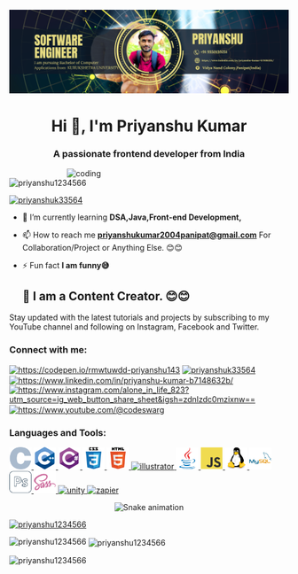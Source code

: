 ![logo](https://github.com/priyanshu1234566/priyanshu1234566/blob/main/Yellow%20%26%20Blue%20Geometric%20Technology%20LinkedIn%20Banner%20(1).png)

<h1 align="center">Hi 👋, I'm Priyanshu Kumar</h1>
<h3 align="center">A passionate frontend developer from India</h3>
<img align="right" alt="coding" width="400" src="https://user-images.githubusercontent.com/55389276/140866485-8fb1c876-9a8f-4d6a-98dc-08c4981eaf70.gif">
<p align="left"> <img src="https://komarev.com/ghpvc/?username=priyanshu1234566&label=Profile%20views&color=0e75b6&style=flat" alt="priyanshu1234566" /> </p>

<p align="left"> <a href="https://twitter.com/priyanshuk33564" target="blank"><img src="https://img.shields.io/twitter/follow/priyanshuk33564?logo=twitter&style=for-the-badge" alt="priyanshuk33564" /></a> </p>

- 🌱 I’m currently learning **DSA,Java,Front-end Development,**

- 📫 How to reach me **priyanshukumar2004panipat@gmail.com**  For Collaboration/Project or Anything Else. 😊😊

- ⚡ Fun fact **I am funny😅**

  ## 🔗 I am a Content Creator. 😊😊
Stay updated with the latest tutorials and projects by subscribing to my YouTube channel and following on Instagram, Facebook and Twitter.
<h3 align="left">Connect with me:</h3>
<p align="left">
<a href="https://codepen.io/https://codepen.io/rmwtuwdd-priyanshu143" target="blank"><img align="center" src="https://raw.githubusercontent.com/rahuldkjain/github-profile-readme-generator/master/src/images/icons/Social/codepen.svg" alt="https://codepen.io/rmwtuwdd-priyanshu143" height="30" width="40" /></a>
<a href="https://twitter.com/priyanshuk33564" target="blank"><img align="center" src="https://raw.githubusercontent.com/rahuldkjain/github-profile-readme-generator/master/src/images/icons/Social/twitter.svg" alt="priyanshuk33564" height="30" width="40" /></a>
<a href="https://linkedin.com/in/https://www.linkedin.com/in/priyanshu-kumar-b7148632b/" target="blank"><img align="center" src="https://raw.githubusercontent.com/rahuldkjain/github-profile-readme-generator/master/src/images/icons/Social/linked-in-alt.svg" alt="https://www.linkedin.com/in/priyanshu-kumar-b7148632b/" height="30" width="40" /></a>
<a href="https://instagram.com/https://www.instagram.com/alone_in_life_823?utm_source=ig_web_button_share_sheet&igsh=zdnlzdc0mzixnw==" target="blank"><img align="center" src="https://raw.githubusercontent.com/rahuldkjain/github-profile-readme-generator/master/src/images/icons/Social/instagram.svg" alt="https://www.instagram.com/alone_in_life_823?utm_source=ig_web_button_share_sheet&igsh=zdnlzdc0mzixnw==" height="30" width="40" /></a>
<a href="https://www.youtube.com/c/https://www.youtube.com/@codeswarg" target="blank"><img align="center" src="https://raw.githubusercontent.com/rahuldkjain/github-profile-readme-generator/master/src/images/icons/Social/youtube.svg" alt="https://www.youtube.com/@codeswarg" height="30" width="40" /></a>
</p>

<h3 align="left">Languages and Tools:</h3>
<p align="left"> <a href="https://www.cprogramming.com/" target="_blank" rel="noreferrer"> <img src="https://raw.githubusercontent.com/devicons/devicon/master/icons/c/c-original.svg" alt="c" width="40" height="40"/> </a> <a href="https://www.w3schools.com/cpp/" target="_blank" rel="noreferrer"> <img src="https://raw.githubusercontent.com/devicons/devicon/master/icons/cplusplus/cplusplus-original.svg" alt="cplusplus" width="40" height="40"/> </a> <a href="https://www.w3schools.com/cs/" target="_blank" rel="noreferrer"> <img src="https://raw.githubusercontent.com/devicons/devicon/master/icons/csharp/csharp-original.svg" alt="csharp" width="40" height="40"/> </a> <a href="https://www.w3schools.com/css/" target="_blank" rel="noreferrer"> <img src="https://raw.githubusercontent.com/devicons/devicon/master/icons/css3/css3-original-wordmark.svg" alt="css3" width="40" height="40"/> </a> <a href="https://www.w3.org/html/" target="_blank" rel="noreferrer"> <img src="https://raw.githubusercontent.com/devicons/devicon/master/icons/html5/html5-original-wordmark.svg" alt="html5" width="40" height="40"/> </a> <a href="https://www.adobe.com/in/products/illustrator.html" target="_blank" rel="noreferrer"> <img src="https://www.vectorlogo.zone/logos/adobe_illustrator/adobe_illustrator-icon.svg" alt="illustrator" width="40" height="40"/> </a> <a href="https://www.java.com" target="_blank" rel="noreferrer"> <img src="https://raw.githubusercontent.com/devicons/devicon/master/icons/java/java-original.svg" alt="java" width="40" height="40"/> </a> <a href="https://developer.mozilla.org/en-US/docs/Web/JavaScript" target="_blank" rel="noreferrer"> <img src="https://raw.githubusercontent.com/devicons/devicon/master/icons/javascript/javascript-original.svg" alt="javascript" width="40" height="40"/> </a> <a href="https://www.linux.org/" target="_blank" rel="noreferrer"> <img src="https://raw.githubusercontent.com/devicons/devicon/master/icons/linux/linux-original.svg" alt="linux" width="40" height="40"/> </a> <a href="https://www.mysql.com/" target="_blank" rel="noreferrer"> <img src="https://raw.githubusercontent.com/devicons/devicon/master/icons/mysql/mysql-original-wordmark.svg" alt="mysql" width="40" height="40"/> </a> <a href="https://www.photoshop.com/en" target="_blank" rel="noreferrer"> <img src="https://raw.githubusercontent.com/devicons/devicon/master/icons/photoshop/photoshop-line.svg" alt="photoshop" width="40" height="40"/> </a> <a href="https://sass-lang.com" target="_blank" rel="noreferrer"> <img src="https://raw.githubusercontent.com/devicons/devicon/master/icons/sass/sass-original.svg" alt="sass" width="40" height="40"/> </a> <a href="https://unity.com/" target="_blank" rel="noreferrer"> <img src="https://www.vectorlogo.zone/logos/unity3d/unity3d-icon.svg" alt="unity" width="40" height="40"/> </a> <a href="https://zapier.com" target="_blank" rel="noreferrer"> <img src="https://www.vectorlogo.zone/logos/zapier/zapier-icon.svg" alt="zapier" width="40" height="40"/> </a> </p>

<div align="center">
  <img src="https://profile-readme-generator.com/assets/snake.svg" alt="Snake animation" />
</div>

<p align="left"> <a href="https://github.com/ryo-ma/github-profile-trophy"><img src="https://github-profile-trophy.vercel.app/?username=priyanshu1234566" alt="priyanshu1234566" /></a> </p>





<p><img align="left" src="https://github-readme-stats.vercel.app/api/top-langs?username=priyanshu1234566&show_icons=true&locale=en&layout=compact" alt="priyanshu1234566" /></p>

<p>&nbsp;<img align="center" src="https://github-readme-stats.vercel.app/api?username=priyanshu1234566&show_icons=true&locale=en" alt="priyanshu1234566" /></p>

<p><img align="center" src="https://github-readme-streak-stats.herokuapp.com/?user=priyanshu1234566&" alt="priyanshu1234566" /></p>



